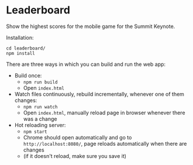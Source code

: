# Leaderboard
Show the highest scores for the mobile game for the Summit Keynote.

Installation:

```
cd leaderboard/
npm install
```

There are three ways in which you can build and run the web app:

* Build once:
    * `npm run build`
    * Open `index.html`
* Watch files continuously, rebuild incrementally, whenever one of them changes:
    * `npm run watch`
    * Open `index.html`, manually reload page in browser whenever there was a change
* Hot reloading server:
    * `npm start`
    * Chrome should open automatically and go to `http://localhost:8080/`, page reloads automatically when there are changes
    * (if it doesn't reload, make sure you save it)
